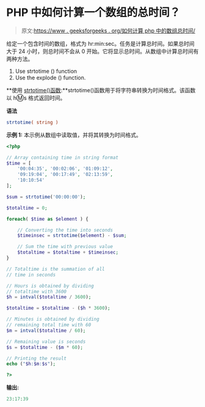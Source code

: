 # PHP 中如何计算一个数组的总时间？

> 原文:[https://www . geeksforgeeks . org/如何计算 php 中的数组总时间/](https://www.geeksforgeeks.org/how-to-calculate-total-time-of-an-array-in-php/)

给定一个包含时间的数组，格式为 hr:min:sec。任务是计算总时间。如果总时间大于 24 小时，则总时间不会从 0 开始。它将显示总时间。从数组中计算总时间有两种方法。

1.  Use strtotime () function
2.  Use the explode () function.

**使用 [strtotime()函数](https://www.geeksforgeeks.org/php-strtotime-function/):**strtotime()函数用于将字符串转换为时间格式。该函数以 h:m:s 格式返回时间。

**语法**

```php
strtotime( string )
```

**示例 1:** 本示例从数组中读取值，并将其转换为时间格式。

```php
<?php

// Array containing time in string format
$time = [ 
    '00:04:35', '00:02:06', '01:09:12',
    '09:19:04', '00:17:49', '02:13:59',
    '10:10:54' 
];

$sum = strtotime('00:00:00');

$totaltime = 0;

foreach( $time as $element ) {

    // Converting the time into seconds
    $timeinsec = strtotime($element) - $sum;

    // Sum the time with previous value
    $totaltime = $totaltime + $timeinsec;
}

// Totaltime is the summation of all
// time in seconds

// Hours is obtained by dividing
// totaltime with 3600
$h = intval($totaltime / 3600);

$totaltime = $totaltime - ($h * 3600);

// Minutes is obtained by dividing
// remaining total time with 60
$m = intval($totaltime / 60);

// Remaining value is seconds
$s = $totaltime - ($m * 60);

// Printing the result
echo ("$h:$m:$s");

?>
```

**输出:**

```php
23:17:39

```